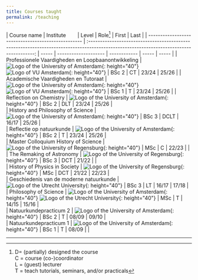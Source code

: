 ```yaml
---
title: Courses taught
permalink: /teaching
---
```


| Course name                                        | Institute&nbsp;&nbsp;&nbsp;&nbsp;&nbsp;&nbsp;&nbsp;                                                                                                 | Level |  Role[^tasks] | First | Last  |
| -------------------------------------------------- | :-------------------------------------------------------------------------------------------------------------------------------------: | ----- | -------------------- | ------------ | ----- | ----- | 
| Professionele Vaardigheden en Loopbaanontwikkeling | ![Logo of the University of Amsterdam](images/logo_UvA.jpg){: height="40"}&nbsp;![Logo of VU Amsterdam](images/logo_VU.png){: height="40"}   | BSc 2 |  CT           | 23/24 | 25/26 |
| Academische Vaardigheden en Tutoraat               | ![Logo of the University of Amsterdam](images/logo_UvA.jpg){: height="40"}&nbsp;![Logo of VU Amsterdam](images/logo_VU.png){: height="40"}   | BSc 1 |  T            | 23/24 | 25/26 |
| Reflection on Chemistry                            | ![Logo of the University of Amsterdam](images/logo_UvA.jpg){: height="40"}                                                                           | BSc 2 |  DLT          | 23/24 | 25/26 |     
| History and Philosophy of Science                  | ![Logo of the University of Amsterdam](images/logo_UvA.jpg){: height="40"}                                                                           | BSc 3 |  DCLT         | 16/17 | 25/26 |     
| Reflectie op natuurkunde                           | ![Logo of the University of Amsterdam](images/logo_UvA.jpg){: height="40"}                                                                           | BSc 2 |  T            | 23/24 | 25/26 |     
| Master Colloquium History of Science               | ![Logo of the University of Regensburg](images/logo_Regensburg.png){: height="40"}                                                                   | MSc   |  C            | 22/23 |       |     
| The Remaking of Astronomy                          | ![Logo of the University of Regensburg](images/logo_Regensburg.png){: height="40"}                                                                   | BSc 3 |  DCT          | 21/22 |       |     
| History of Physics in Society                      | ![Logo of the University of Regensburg](images/logo_Regensburg.png){: height="40"}                                                                   | MSc   |  DCT          | 21/22 | 22/23 |     
| Geschiedenis van de moderne natuurkunde            | ![Logo of the Utrecht University](images/logo_Utrecht.png){: height="40"}                                                                            | BSc 3 |  LT           | 16/17 | 17/18 |     
| Philosophy of Science                              | ![Logo of the University of Amsterdam](images/logo_UvA.jpg){: height="40"}&nbsp;![Logo of the Utrecht University](images/logo_Utrecht.png){: height="40"} | MSc   |  T            | 14/15 | 15/16 |     
| Natuurkundepracticum 2                             | ![Logo of the University of Amsterdam](images/logo_UvA.jpg){: height="40"}                                                                           | BSc 2 | T            | 08/09 | 09/10 |     
| Natuurkundepracticum 1                             | ![Logo of the University of Amsterdam](images/logo_UvA.jpg){: height="40"}                                                                           | BSc 1 | T            | 08/09 |       |     

----

[^tasks]: D= (partially) designed the course  
	C = course (co-)coordinator  
	L = (guest) lecturer  
	T = teach tutorials, seminars, and/or practicals
